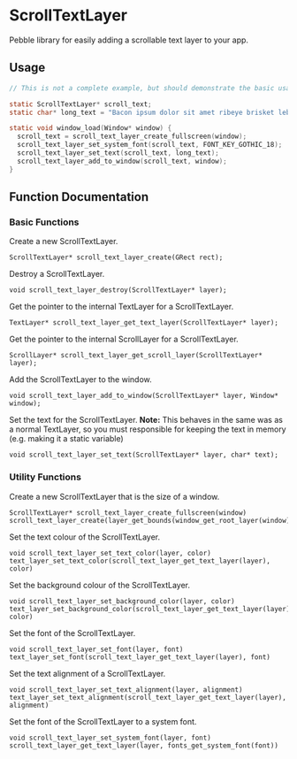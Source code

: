 # ScrollTextLayer

Pebble library for easily adding a scrollable text layer to your app.

## Usage

````c
// This is not a complete example, but should demonstrate the basic usage of a ScrollTextLayer.

static ScrollTextLayer* scroll_text;
static char* long_text = "Bacon ipsum dolor sit amet ribeye brisket leberkas, frankfurter pork loin salami biltong. \nPig spare ribs drumstick filet mignon tongue, rump pork belly andouille ball tip shoulder chuck sausage. Beef rump pig hamburger ham hock. Hamburger landjaeger cow, frankfurter drumstick ball tip pork swine tongue shoulder prosciutto t-bone flank chicken. \nTri-tip shoulder tongue pork belly, beef ribs pancetta flank tenderloin. Capicola hamburger t-bone ground round spare ribs rump, brisket tongue flank ball tip short ribs. Beef pork chop flank pork belly pig chuck.";

static void window_load(Window* window) {
  scroll_text = scroll_text_layer_create_fullscreen(window);
  scroll_text_layer_set_system_font(scroll_text, FONT_KEY_GOTHIC_18);
  scroll_text_layer_set_text(scroll_text, long_text);
  scroll_text_layer_add_to_window(scroll_text, window);
}
````

## Function Documentation

### Basic Functions

Create a new ScrollTextLayer.

    ScrollTextLayer* scroll_text_layer_create(GRect rect);

Destroy a ScrollTextLayer.

    void scroll_text_layer_destroy(ScrollTextLayer* layer);

Get the pointer to the internal TextLayer for a ScrollTextLayer.

    TextLayer* scroll_text_layer_get_text_layer(ScrollTextLayer* layer);

Get the pointer to the internal ScrollLayer for a ScrollTextLayer.

    ScrollLayer* scroll_text_layer_get_scroll_layer(ScrollTextLayer* layer);

Add the ScrollTextLayer to the window.

    void scroll_text_layer_add_to_window(ScrollTextLayer* layer, Window* window);

Set the text for the ScrollTextLayer.
**Note:** This behaves in the same was as a normal TextLayer, so you must responsible for keeping the text in memory (e.g. making it a static variable)

    void scroll_text_layer_set_text(ScrollTextLayer* layer, char* text);

### Utility Functions

Create a new ScrollTextLayer that is the size of a window.

    ScrollTextLayer* scroll_text_layer_create_fullscreen(window) scroll_text_layer_create(layer_get_bounds(window_get_root_layer(window)));

Set the text colour of the ScrollTextLayer.

    void scroll_text_layer_set_text_color(layer, color) text_layer_set_text_color(scroll_text_layer_get_text_layer(layer), color)

Set the background colour of the ScrollTextLayer.

    void scroll_text_layer_set_background_color(layer, color) text_layer_set_background_color(scroll_text_layer_get_text_layer(layer), color)

Set the font of the ScrollTextLayer.

    void scroll_text_layer_set_font(layer, font) text_layer_set_font(scroll_text_layer_get_text_layer(layer), font)

Set the text alignment of a ScrollTextLayer.

    void scroll_text_layer_set_text_alignment(layer, alignment) text_layer_set_text_alignment(scroll_text_layer_get_text_layer(layer), alignment)

Set the font of the ScrollTextLayer to a system font.

    void scroll_text_layer_set_system_font(layer, font) scroll_text_layer_get_text_layer(layer, fonts_get_system_font(font))
